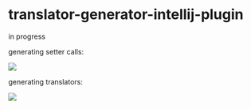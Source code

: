 # translator-generator-intellij-plugin
in progress


generating setter calls: 

![]( http://i.imgur.com/mDnEmPj.gif) 

generating translators:

![](http://i.imgur.com/DOMa9FN.gif)
